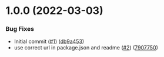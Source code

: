 # 1.0.0 (2022-03-03)


### Bug Fixes

* Initial commit ([#1](https://github.com/catalystsquad/action-wait-for-ports/issues/1)) ([db9a453](https://github.com/catalystsquad/action-wait-for-ports/commit/db9a453f611ee42e83d9b0f9c48ea3bdca3913c9))
* use correct url in package.json and readme ([#2](https://github.com/catalystsquad/action-wait-for-ports/issues/2)) ([7907750](https://github.com/catalystsquad/action-wait-for-ports/commit/790775094d47e8db0ba6b2a8108cdc8bbf154204))
